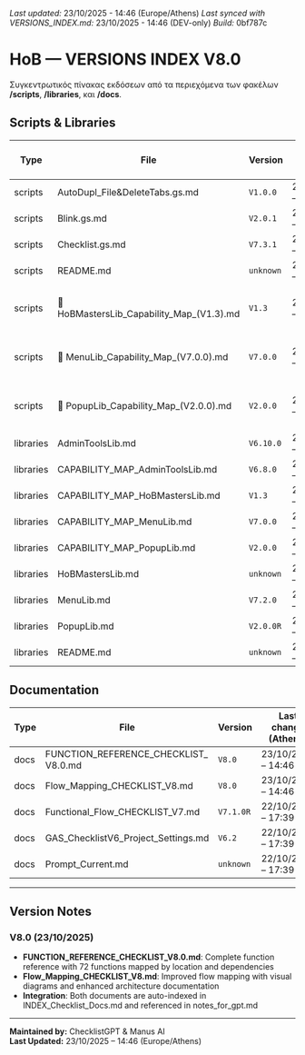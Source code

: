 *Last updated:* 23/10/2025 - 14:46 (Europe/Athens)
*Last synced with VERSIONS_INDEX.md:* 23/10/2025 - 14:46 (DEV-only)
*Build:* 0bf787c

# HoB — VERSIONS INDEX V8.0
Συγκεντρωτικός πίνακας εκδόσεων από τα περιεχόμενα των φακέλων **/scripts**, **/libraries**, και **/docs**.

## Scripts & Libraries

| Type | File | Version | Last change (Athens) | Build | Path |
|---|---|---|---|---|---|
| scripts | AutoDupl_File&DeleteTabs.gs.md | `V1.0.0` | 22/10/2025 – 17:39 | `b0f8578` | [scripts/AutoDupl_File&DeleteTabs.gs.md](/scripts/AutoDupl_File&DeleteTabs.gs.md) |
| scripts | Blink.gs.md | `V2.0.1` | 22/10/2025 – 17:39 | `b0f8578` | [scripts/Blink.gs.md](/scripts/Blink.gs.md) |
| scripts | Checklist.gs.md | `V7.3.1` | 22/10/2025 – 17:39 | `08420eb` | [scripts/Checklist.gs.md](/scripts/Checklist.gs.md) |
| scripts | README.md | `unknown` | 22/10/2025 – 17:39 | `b0f8578` | [scripts/README.md](/scripts/README.md) |
| scripts | 🧩 HoBMastersLib_Capability_Map_(V1.3).md | `V1.3` | 22/10/2025 – 17:39 | `b0f8578` | [scripts/🧩 HoBMastersLib_Capability_Map_(V1.3).md](/scripts/🧩 HoBMastersLib_Capability_Map_(V1.3).md) |
| scripts | 🧩 MenuLib_Capability_Map_(V7.0.0).md | `V7.0.0` | 22/10/2025 – 17:39 | `b0f8578` | [scripts/🧩 MenuLib_Capability_Map_(V7.0.0).md](/scripts/🧩 MenuLib_Capability_Map_(V7.0.0).md) |
| scripts | 🧩 PopupLib_Capability_Map_(V2.0.0).md | `V2.0.0` | 22/10/2025 – 17:39 | `b0f8578` | [scripts/🧩 PopupLib_Capability_Map_(V2.0.0).md](/scripts/🧩 PopupLib_Capability_Map_(V2.0.0).md) |
| libraries | AdminToolsLib.md | `V6.10.0` | 22/10/2025 – 17:39 | `b0f8578` | [libraries/AdminToolsLib.md](/libraries/AdminToolsLib.md) |
| libraries | CAPABILITY_MAP_AdminToolsLib.md | `V6.8.0` | 22/10/2025 – 17:39 | `b0f8578` | [libraries/CAPABILITY_MAP_AdminToolsLib.md](/libraries/CAPABILITY_MAP_AdminToolsLib.md) |
| libraries | CAPABILITY_MAP_HoBMastersLib.md | `V1.3` | 22/10/2025 – 17:39 | `b0f8578` | [libraries/CAPABILITY_MAP_HoBMastersLib.md](/libraries/CAPABILITY_MAP_HoBMastersLib.md) |
| libraries | CAPABILITY_MAP_MenuLib.md | `V7.0.0` | 22/10/2025 – 17:39 | `b0f8578` | [libraries/CAPABILITY_MAP_MenuLib.md](/libraries/CAPABILITY_MAP_MenuLib.md) |
| libraries | CAPABILITY_MAP_PopupLib.md | `V2.0.0` | 22/10/2025 – 17:39 | `b0f8578` | [libraries/CAPABILITY_MAP_PopupLib.md](/libraries/CAPABILITY_MAP_PopupLib.md) |
| libraries | HoBMastersLib.md | `unknown` | 22/10/2025 – 17:39 | `b0f8578` | [libraries/HoBMastersLib.md](/libraries/HoBMastersLib.md) |
| libraries | MenuLib.md | `V7.2.0` | 22/10/2025 – 17:39 | `b0f8578` | [libraries/MenuLib.md](/libraries/MenuLib.md) |
| libraries | PopupLib.md | `V2.0.0R` | 22/10/2025 – 17:39 | `b0f8578` | [libraries/PopupLib.md](/libraries/PopupLib.md) |
| libraries | README.md | `unknown` | 22/10/2025 – 17:39 | `b0f8578` | [libraries/README.md](/libraries/README.md) |

## Documentation

| Type | File | Version | Last change (Athens) | Build | Path |
|---|---|---|---|---|---|
| docs | FUNCTION_REFERENCE_CHECKLIST_ V8.0.md | `V8.0` | 23/10/2025 – 14:46 | `0bf787c` | [docs/FUNCTION_REFERENCE_CHECKLIST_ V8.0.md](/docs/FUNCTION_REFERENCE_CHECKLIST_%20V8.0.md) |
| docs | Flow_Mapping_CHECKLIST_V8.md | `V8.0` | 23/10/2025 – 14:46 | `0bf787c` | [docs/Flow_Mapping_CHECKLIST_V8.md](/docs/Flow_Mapping_CHECKLIST_V8.md) |
| docs | Functional_Flow_CHECKLIST_V7.md | `V7.1.0R` | 22/10/2025 – 17:39 | `b0f8578` | [docs/Functional_Flow_CHECKLIST_V7.md](/docs/Functional_Flow_CHECKLIST_V7.md) |
| docs | GAS_ChecklistV6_Project_Settings.md | `V6.2` | 22/10/2025 – 17:39 | `b0f8578` | [docs/GAS_ChecklistV6_Project_Settings.md](/docs/GAS_ChecklistV6_Project_Settings.md) |
| docs | Prompt_Current.md | `unknown` | 22/10/2025 – 17:39 | `b0f8578` | [docs/Prompt_Current.md](/docs/Prompt_Current.md) |

---

## Version Notes

### V8.0 (23/10/2025)
- **FUNCTION_REFERENCE_CHECKLIST_V8.0.md**: Complete function reference with 72 functions mapped by location and dependencies
- **Flow_Mapping_CHECKLIST_V8.md**: Improved flow mapping with visual diagrams and enhanced architecture documentation
- **Integration**: Both documents are auto-indexed in INDEX_Checklist_Docs.md and referenced in notes_for_gpt.md

---

**Maintained by:** ChecklistGPT & Manus AI  
**Last Updated:** 23/10/2025 – 14:46 (Europe/Athens)

